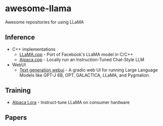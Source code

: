 # awesome-llama
Awesome repositories for using LLaMA

## Inference
- C++ implementations
  - [LLaMA.cpp](https://github.com/ggerganov/llama.cpp) - Port of Facebook's LLaMA model in C/C++
  - [Alpaca.cpp](https://github.com/antimatter15/alpaca.cpp) - Locally run an Instruction-Tuned Chat-Style LLM
- WebUI
  - [Text generation webui](https://github.com/oobabooga/text-generation-webui/) - A gradio web UI for running Large Language Models like GPT-J 6B, OPT, GALACTICA, LLaMA, and Pygmalion.

## Training
- [Alpaca Lora](https://github.com/tloen/alpaca-lora) - Instruct-tune LLaMA on consumer hardware

## Papers
